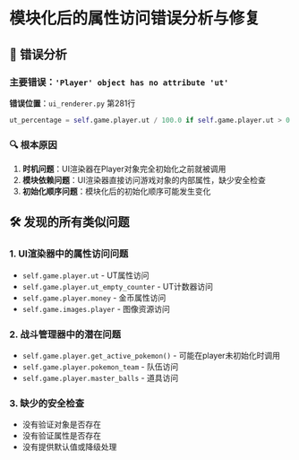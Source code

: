 # 模块化后的属性访问错误分析与修复

## 🐛 错误分析

### 主要错误：`'Player' object has no attribute 'ut'`

**错误位置**：`ui_renderer.py` 第281行
```python
ut_percentage = self.game.player.ut / 100.0 if self.game.player.ut > 0 else 0
```

### 🔍 根本原因

1. **时机问题**：UI渲染器在Player对象完全初始化之前就被调用
2. **模块依赖问题**：UI渲染器直接访问游戏对象的内部属性，缺少安全检查
3. **初始化顺序问题**：模块化后的初始化顺序可能发生变化

## 🛠️ 发现的所有类似问题

### 1. UI渲染器中的属性访问问题
- `self.game.player.ut` - UT属性访问
- `self.game.player.ut_empty_counter` - UT计数器访问
- `self.game.player.money` - 金币属性访问
- `self.game.images.player` - 图像资源访问

### 2. 战斗管理器中的潜在问题
- `self.game.player.get_active_pokemon()` - 可能在player未初始化时调用
- `self.game.player.pokemon_team` - 队伍访问
- `self.game.player.master_balls` - 道具访问

### 3. 缺少的安全检查
- 没有验证对象是否存在
- 没有验证属性是否存在
- 没有提供默认值或降级处理
